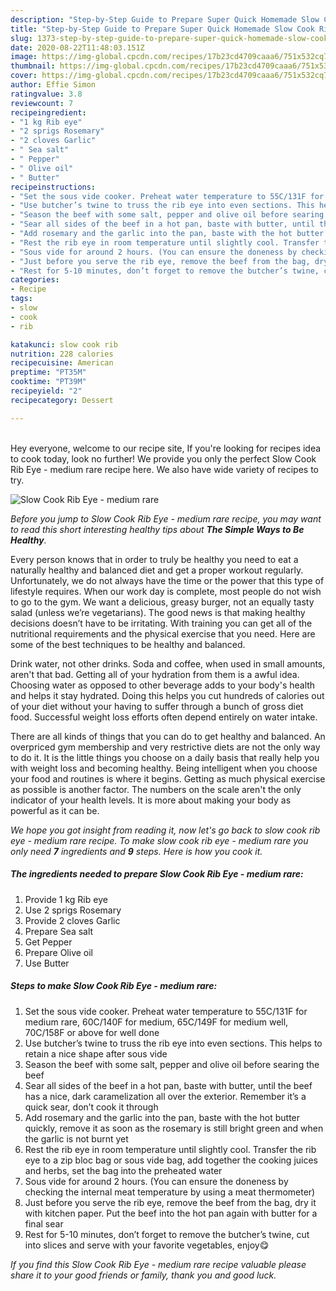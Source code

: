 ```yaml
---
description: "Step-by-Step Guide to Prepare Super Quick Homemade Slow Cook Rib Eye - medium rare"
title: "Step-by-Step Guide to Prepare Super Quick Homemade Slow Cook Rib Eye - medium rare"
slug: 1373-step-by-step-guide-to-prepare-super-quick-homemade-slow-cook-rib-eye-medium-rare
date: 2020-08-22T11:48:03.151Z
image: https://img-global.cpcdn.com/recipes/17b23cd4709caaa6/751x532cq70/slow-cook-rib-eye-medium-rare-recipe-main-photo.jpg
thumbnail: https://img-global.cpcdn.com/recipes/17b23cd4709caaa6/751x532cq70/slow-cook-rib-eye-medium-rare-recipe-main-photo.jpg
cover: https://img-global.cpcdn.com/recipes/17b23cd4709caaa6/751x532cq70/slow-cook-rib-eye-medium-rare-recipe-main-photo.jpg
author: Effie Simon
ratingvalue: 3.8
reviewcount: 7
recipeingredient:
- "1 kg Rib eye"
- "2 sprigs Rosemary"
- "2 cloves Garlic"
- " Sea salt"
- " Pepper"
- " Olive oil"
- " Butter"
recipeinstructions:
- "Set the sous vide cooker. Preheat water temperature to 55C/131F for medium rare, 60C/140F for medium, 65C/149F for medium well, 70C/158F or above for well done"
- "Use butcher’s twine to truss the rib eye into even sections. This helps to retain a nice shape after sous vide"
- "Season the beef with some salt, pepper and olive oil before searing the beef"
- "Sear all sides of the beef in a hot pan, baste with butter, until the beef has a nice, dark caramelization all over the exterior. Remember it’s a quick sear, don’t cook it through"
- "Add rosemary and the garlic into the pan, baste with the hot butter quickly, remove it as soon as the rosemary is still bright green and when the garlic is not burnt yet"
- "Rest the rib eye in room temperature until slightly cool. Transfer the rib eye to a zip bloc bag or sous vide bag, add together the cooking juices and herbs, set the bag into the preheated water"
- "Sous vide for around 2 hours. (You can ensure the doneness by checking the internal meat temperature by using a meat thermometer)"
- "Just before you serve the rib eye, remove the beef from the bag, dry it with kitchen paper. Put the beef into the hot pan again with butter for a final sear"
- "Rest for 5-10 minutes, don’t forget to remove the butcher’s twine, cut into slices and serve with your favorite vegetables, enjoy😋"
categories:
- Recipe
tags:
- slow
- cook
- rib

katakunci: slow cook rib 
nutrition: 228 calories
recipecuisine: American
preptime: "PT35M"
cooktime: "PT39M"
recipeyield: "2"
recipecategory: Dessert

---
```

<br>
Hey everyone, welcome to our recipe site, If you're looking for recipes idea to cook today, look no further! We provide you only the perfect Slow Cook Rib Eye - medium rare recipe here. We also have wide variety of recipes to try.
<br>


![Slow Cook Rib Eye - medium rare](https://img-global.cpcdn.com/recipes/17b23cd4709caaa6/751x532cq70/slow-cook-rib-eye-medium-rare-recipe-main-photo.jpg)

<i>Before you jump to Slow Cook Rib Eye - medium rare recipe, you may want to read this short interesting healthy tips about <strong>The Simple Ways to Be Healthy</strong>.</i>

Every person knows that in order to truly be healthy you need to eat a naturally healthy and balanced diet and get a proper workout regularly. Unfortunately, we do not always have the time or the power that this type of lifestyle requires. When our work day is complete, most people do not wish to go to the gym. We want a delicious, greasy burger, not an equally tasty salad (unless we’re vegetarians). The good news is that making healthy decisions doesn’t have to be irritating. With training you can get all of the nutritional requirements and the physical exercise that you need. Here are some of the best techniques to be healthy and balanced.

Drink water, not other drinks. Soda and coffee, when used in small amounts, aren't that bad. Getting all of your hydration from them is a awful idea. Choosing water as opposed to other beverage adds to your body's health and helps it stay hydrated. Doing this helps you cut hundreds of calories out of your diet without your having to suffer through a bunch of gross diet food. Successful weight loss efforts often depend entirely on water intake.

There are all kinds of things that you can do to get healthy and balanced. An overpriced gym membership and very restrictive diets are not the only way to do it. It is the little things you choose on a daily basis that really help you with weight loss and becoming healthy. Being intelligent when you choose your food and routines is where it begins. Getting as much physical exercise as possible is another factor. The numbers on the scale aren't the only indicator of your health levels. It is more about making your body as powerful as it can be. 


<i>We hope you got insight from reading it, now let's go back to slow cook rib eye - medium rare recipe. To make slow cook rib eye - medium rare you only need <strong>7</strong> ingredients and <strong>9</strong> steps. Here is how you cook it.
</i>

##### The ingredients needed to prepare Slow Cook Rib Eye - medium rare:

1. Provide 1 kg Rib eye
1. Use 2 sprigs Rosemary
1. Provide 2 cloves Garlic
1. Prepare  Sea salt
1. Get  Pepper
1. Prepare  Olive oil
1. Use  Butter


##### Steps to make Slow Cook Rib Eye - medium rare:

1. Set the sous vide cooker. Preheat water temperature to 55C/131F for medium rare, 60C/140F for medium, 65C/149F for medium well, 70C/158F or above for well done
1. Use butcher’s twine to truss the rib eye into even sections. This helps to retain a nice shape after sous vide
1. Season the beef with some salt, pepper and olive oil before searing the beef
1. Sear all sides of the beef in a hot pan, baste with butter, until the beef has a nice, dark caramelization all over the exterior. Remember it’s a quick sear, don’t cook it through
1. Add rosemary and the garlic into the pan, baste with the hot butter quickly, remove it as soon as the rosemary is still bright green and when the garlic is not burnt yet
1. Rest the rib eye in room temperature until slightly cool. Transfer the rib eye to a zip bloc bag or sous vide bag, add together the cooking juices and herbs, set the bag into the preheated water
1. Sous vide for around 2 hours. (You can ensure the doneness by checking the internal meat temperature by using a meat thermometer)
1. Just before you serve the rib eye, remove the beef from the bag, dry it with kitchen paper. Put the beef into the hot pan again with butter for a final sear
1. Rest for 5-10 minutes, don’t forget to remove the butcher’s twine, cut into slices and serve with your favorite vegetables, enjoy😋


<i>If you find this Slow Cook Rib Eye - medium rare recipe valuable please share it to your good friends or family, thank you and good luck.</i>
